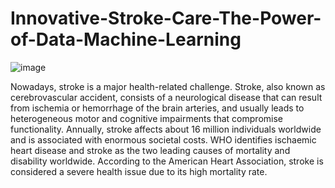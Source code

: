 # Innovative-Stroke-Care-The-Power-of-Data-Machine-Learning

![image](https://user-images.githubusercontent.com/104368954/219355012-3617df1a-d406-438c-9a58-c4ea66dc99bc.png)

Nowadays, stroke is a major health-related challenge. Stroke, also known as cerebrovascular accident, consists of a neurological disease that can result from ischemia or hemorrhage of the brain arteries, and usually leads to heterogeneous motor and cognitive impairments that compromise functionality. 
Annually, stroke affects about 16 million individuals worldwide and is associated with enormous societal costs. 
WHO identifies ischaemic heart disease and stroke as the two leading causes of mortality and disability worldwide.
According to the American Heart Association, stroke is considered a severe health issue due to its high mortality rate.


